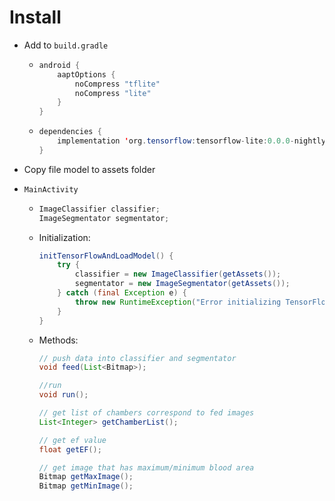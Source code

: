 # Install
- Add to `build.gradle`
  - ```java 
  	android {
    	aaptOptions {
        	noCompress "tflite"
        	noCompress "lite"
    	}
	}
  - ```java
	dependencies {
    	implementation 'org.tensorflow:tensorflow-lite:0.0.0-nightly'
	}
- Copy file model to assets folder
  
- `MainActivity`
  - ```java
	ImageClassifier classifier;
	ImageSegmentator segmentator;
  - Initialization:
  	```java
  	initTensorFlowAndLoadModel() {
		try {
			classifier = new ImageClassifier(getAssets());
			segmentator = new ImageSegmentator(getAssets());
		} catch (final Exception e) {
			throw new RuntimeException("Error initializing TensorFlow!", e);
		}
	}

  - Methods:
	```java
	// push data into classifier and segmentator
	void feed(List<Bitmap>);

	//run
	void run();

	// get list of chambers correspond to fed images
	List<Integer> getChamberList();

	// get ef value
	float getEF();

	// get image that has maximum/minimum blood area
	Bitmap getMaxImage();
	Bitmap getMinImage();